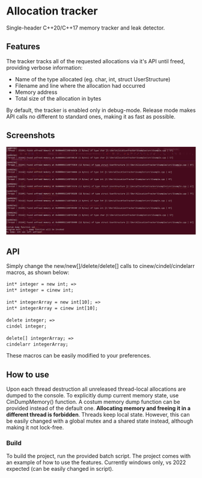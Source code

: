 # Allocation tracker
Single-header C++20/C++17 memory tracker and leak detector.

## Features
The tracker tracks all of the requested allocations via it's API until freed, providing
verbose information:
* Name of the type allocated (eg. char, int, struct UserStructure)
* Filename and line where the allocation had occurred 
* Memory address
* Total size of the allocation in bytes

By default, the tracker is enabled only in debug-mode. Release mode makes API calls 
no different to standard ones, making it as fast as possible.

## Screenshots
![Tracks](https://github.com/CzekoladowyKocur/Allocation-Tracker/blob/master/screenshots/tracks.png)

## API
Simply change the new/new[]/delete/delete[] calls to cinew/cindel/cindelarr macros, as shown below:
```
int* integer = new int; => 
int* integer = cinew int;

int* integerArray = new int[10]; => 
int* integerArray = cinew int[10];

delete integer; => 
cindel integer;

delete[] integerArray; =>
cindelarr integerArray;
``` 
These macros can be easily modified to your preferences.

## How to use
Upon each thread destruction all unreleased thread-local allocations are dumped to the 
console. To explicitly dump current memory state, use CinDumpMemory() function. A costum memory
dump function can be provided instead of the default one. **Allocating memory and freeing it in 
a different thread is forbidden**. Threads keep local state. However, this can be easily changed
with a global mutex and a shared state instead, although making it not lock-free.

### Build
To build the project, run the provided batch script.
The project comes with an example of how to use the features.
Currently windows only, vs 2022 expected (can be easily changed in script). 
